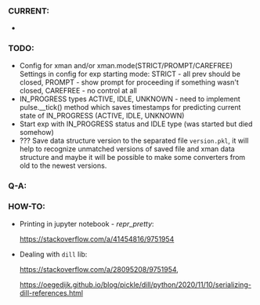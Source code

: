 ### CURRENT:

- 


### TODO:

- Config for xman and/or xman.mode(STRICT/PROMPT/CAREFREE) Settings in config for exp starting mode: STRICT - all prev should be closed, PROMPT - show prompt for proceeding if something wasn't closed, CAREFREE - no control at all
- IN_PROGRESS types ACTIVE, IDLE, UNKNOWN - need to implement pulse.__tick() method which saves timestamps for predicting current state of IN_PROGRESS (ACTIVE, IDLE, UNKNOWN)
- Start exp with IN_PROGRESS status and IDLE type (was started but died somehow)
-  ??? Save data structure version to the separated file `version.pkl`, it will help to recognize unmatched versions of saved file and xman data structure and maybe it will be possible to make some converters from old to the newest versions.
       


### Q-A:



### HOW-TO:
    
- Printing in jupyter notebook - _repr_pretty_:

    https://stackoverflow.com/a/41454816/9751954
    
- Dealing with `dill` lib:

    https://stackoverflow.com/a/28095208/9751954,

    https://oegedijk.github.io/blog/pickle/dill/python/2020/11/10/serializing-dill-references.html